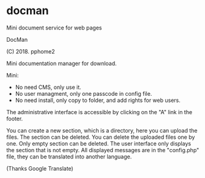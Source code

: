 # docman
Mini document service for web pages


DocMan

(C) 2018. pphome2


Mini documentation manager for download.

Mini:
- No need CMS, only use it.
- No user managment, only one passcode in config file.
- No need install, only copy to folder, and add rights for web users.

The administrative interface is accessible by clicking on the "A" 
link in the footer. 

You can create a new section, which is a directory, here you can 
upload the files. The section can be deleted. You can delete the 
uploaded files one by one. Only empty section can be deleted. The 
user interface only displays the section that is not empty. All 
displayed messages are in the "config.php" file, they can be 
translated into another language.

(Thanks Google Translate)
